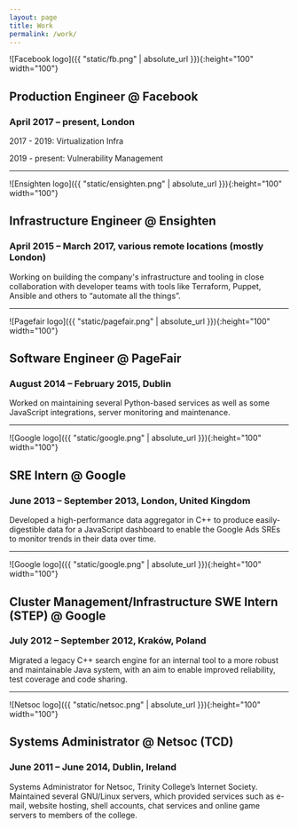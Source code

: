 ```yaml
---
layout: page
title: Work
permalink: /work/
---
```


![Facebook logo]({{ "static/fb.png" | absolute_url }}){:height="100" width="100"}

## Production Engineer @ Facebook

### April 2017 – present, London

2017 - 2019: Virtualization Infra

2019 - present: Vulnerability Management

---

![Ensighten logo]({{ "static/ensighten.png" | absolute_url }}){:height="100" width="100"}

## Infrastructure Engineer @ Ensighten

### April 2015 – March 2017, various remote locations (mostly London)

Working on building the company's infrastructure and tooling in close collaboration with developer teams with tools like Terraform, Puppet, Ansible and others to “automate all the things”.

---

![Pagefair logo]({{ "static/pagefair.png" | absolute_url }}){:height="100" width="100"}

## Software Engineer @ PageFair

### August 2014 – February 2015, Dublin


Worked on maintaining several Python-based services as well as some JavaScript integrations, server monitoring and maintenance.

---

![Google logo]({{ "static/google.png" | absolute_url }}){:height="100" width="100"}

## SRE Intern @ Google

### June 2013 – September 2013, London, United Kingdom

Developed a high-performance data aggregator in C++ to produce easily-digestible data for a JavaScript dashboard to enable the Google Ads SREs to monitor trends in their data over time.

---

![Google logo]({{ "static/google.png" | absolute_url }}){:height="100" width="100"}

## Cluster Management/Infrastructure SWE Intern (STEP) @ Google

### July 2012 – September 2012, Kraków, Poland

Migrated a legacy C++ search engine for an internal tool to a more robust and maintainable Java system, with an aim to enable improved reliability, test coverage and code sharing.

---

![Netsoc logo]({{ "static/netsoc.png" | absolute_url }}){:height="100" width="100"}

## Systems Administrator @ Netsoc (TCD)
### June 2011 – June 2014, Dublin, Ireland

Systems Administrator for Netsoc, Trinity College’s Internet Society. Maintained several GNU/Linux servers, which provided services such as e-mail, website hosting, shell accounts, chat services and online game servers to members of the college.
